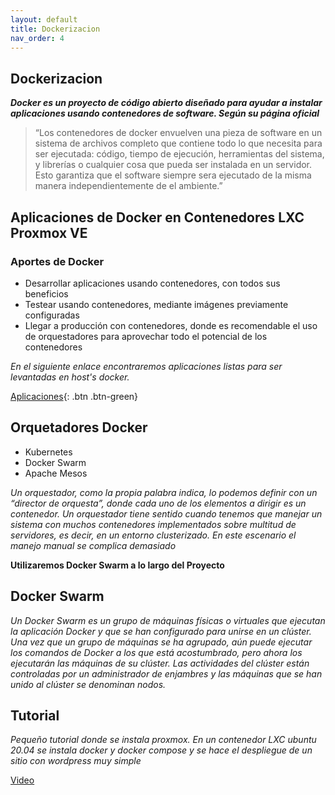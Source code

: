 ```yaml
---
layout: default
title: Dockerizacion
nav_order: 4
---
```


## Dockerizacion

**_Docker es un proyecto de código abierto diseñado para ayudar a instalar aplicaciones usando contenedores de software. Según su página oficial_**

>“Los contenedores de docker envuelven una pieza de software en un sistema de archivos completo que contiene todo lo que necesita para ser ejecutada: código, tiempo de ejecución, herramientas del sistema, y librerías o cualquier cosa que pueda ser instalada en un servidor. Esto garantiza que el software siempre sera ejecutado de la misma manera independientemente de el ambiente.”

## Aplicaciones de Docker en Contenedores LXC Proxmox VE

### Aportes de Docker

* Desarrollar aplicaciones usando contenedores, con todos sus beneficios
* Testear usando contenedores, mediante imágenes previamente configuradas
* Llegar a producción con contenedores, donde es recomendable el uso de orquestadores para aprovechar todo el potencial de los contenedores

_En el siguiente enlace encontraremos aplicaciones listas para ser levantadas en host's docker._

[Aplicaciones](https://github.com/Lucho00Cuba/Docker){: .btn .btn-green}

## Orquetadores Docker

* Kubernetes
* Docker Swarm
* Apache Mesos

_Un orquestador, como la propia palabra indica, lo podemos definir con un “director de orquesta”, donde cada uno de los elementos a dirigir es un contenedor. Un orquestador tiene sentido cuando tenemos que manejar un sistema con muchos contenedores implementados sobre multitud de servidores, es decir, en un entorno clusterizado. En este escenario el manejo manual se complica demasiado_

**Utilizaremos Docker Swarm a lo largo del Proyecto**

## Docker Swarm

_Un Docker Swarm es un grupo de máquinas físicas o virtuales que ejecutan la aplicación Docker y que se han configurado para unirse en un clúster. Una vez que un grupo de máquinas se ha agrupado, aún puede ejecutar los comandos de Docker a los que está acostumbrado, pero ahora los ejecutarán las máquinas de su clúster. Las actividades del clúster están controladas por un administrador de enjambres y las máquinas que se han unido al clúster se denominan nodos._

## Tutorial

_Pequeño tutorial donde se instala proxmox. En un contenedor LXC ubuntu 20.04 se instala docker y docker compose y se hace el despliegue de un sitio con wordpress muy simple_

[Video](https://youtu.be/aB-hbJK9qUA)
